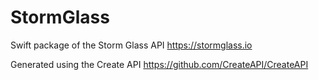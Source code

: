 # StormGlass
Swift package of the Storm Glass API https://stormglass.io

Generated using the Create API https://github.com/CreateAPI/CreateAPI
